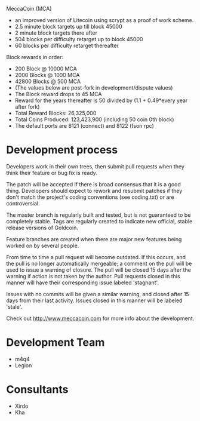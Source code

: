 
MeccaCoin (MCA)

 - an improved version of Litecoin using scrypt as a proof of work scheme.
 - 2.5 minute block targets up till block 45000
 - 2 minute block targets there after
 - 504 blocks per difficulty retarget up to block 45000
 - 60 blocks per difficulty retarget thereafter

Block rewards in order:

 - 200 Block @ 10000 MCA
 - 2000	Blocks @ 1000 MCA
 - 42800 Blocks @ 500 MCA
 - (The values below are post-fork in development/dispute values)
 - The Block reward drops to 45 MCA
 - Reward for the years thereafter is 50 divided by (1.1 + 0.49*every year after fork)
 - Total Reward Blocks: 26,325,000
 - Total Coins Produced: 123,423,900 (including 50 coin 0th block)
 - The default ports are 8121 (connect) and 8122 (fson rpc)

Development process
===================

Developers work in their own trees, then submit pull requests when
they think their feature or bug fix is ready.

The patch will be accepted if there is broad consensus that it is a
good thing.  Developers should expect to rework and resubmit patches
if they don't match the project's coding conventions (see coding.txt)
or are controversial.

The master branch is regularly built and tested, but is not guaranteed
to be completely stable. Tags are regularly created to indicate new
official, stable release versions of Goldcoin.

Feature branches are created when there are major new features being
worked on by several people.

From time to time a pull request will become outdated. If this occurs, and
the pull is no longer automatically mergeable; a comment on the pull will
be used to issue a warning of closure. The pull will be closed 15 days
after the warning if action is not taken by the author. Pull requests closed
in this manner will have their corresponding issue labeled 'stagnant'.

Issues with no commits will be given a similar warning, and closed after
15 days from their last activity. Issues closed in this manner will be 
labeled 'stale'. 

Check out http://www.meccacoin.com for more info about the development.

Development Team
================
- m4q4
- Legion

Consultants
================
- Xirdo
- Kha